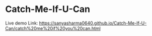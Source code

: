 # Catch-Me-If-U-Can
Live demo Link:  https://sanyasharma0640.github.io/Catch-Me-If-U-Can/catch%20me%20if%20you%20can.html
